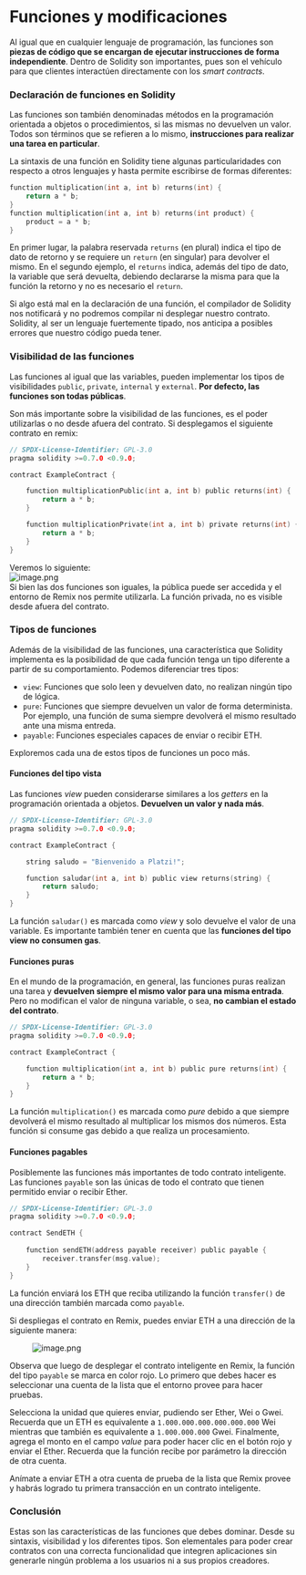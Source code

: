 # Funciones y  modificaciones

Al igual que en cualquier lenguaje de programación, las funciones son **piezas de código que se encargan de ejecutar instrucciones de forma independiente**. Dentro de Solidity son importantes, pues son el vehículo para que clientes interactúen directamente con los _smart contracts_.

### Declaración de funciones en Solidity

Las funciones son también denominadas métodos en la programación orientada a objetos o procedimientos, si las mismas no devuelven un valor. Todos son términos que se refieren a lo mismo, **instrucciones para realizar una tarea en particular**.

La sintaxis de una función en Solidity tiene algunas particularidades con respecto a otros lenguajes y hasta permite escribirse de formas diferentes:

```c
function multiplication(int a, int b) returns(int) {
    return a * b;
}
function multiplication(int a, int b) returns(int product) {
    product = a * b;
}
```

En primer lugar, la palabra reservada `returns` (en plural) indica el tipo de dato de retorno y se requiere un `return` (en singular) para devolver el mismo. En el segundo ejemplo, el `returns` indica, además del tipo de dato, la variable que será devuelta, debiendo declararse la misma para que la función la retorno y no es necesario el `return`.

Si algo está mal en la declaración de una función, el compilador de Solidity nos notificará y no podremos compilar ni desplegar nuestro contrato. Solidity, al ser un lenguaje fuertemente tipado, nos anticipa a posibles errores que nuestro código pueda tener.

### Visibilidad de las funciones

Las funciones al igual que las variables, pueden implementar los tipos de visibilidades `public`, `private`, `internal` y `external`. **Por defecto, las funciones son todas públicas**.

Son más importante sobre la visibilidad de las funciones, es el poder utilizarlas o no desde afuera del contrato. Si desplegamos el siguiente contrato en remix:

```c
// SPDX-License-Identifier: GPL-3.0
pragma solidity >=0.7.0 <0.9.0;

contract ExampleContract {

    function multiplicationPublic(int a, int b) public returns(int) {
        return a * b;
    }

    function multiplicationPrivate(int a, int b) private returns(int) {
        return a * b;
    }
}
```

Veremos lo siguiente:\
![image.png](https://cdn.document360.io/da52b302-22aa-4a71-9908-ba18e68ffee7/Images/Documentation/image\(701\).png)\
Si bien las dos funciones son iguales, la pública puede ser accedida y el entorno de Remix nos permite utilizarla. La función privada, no es visible desde afuera del contrato.

### Tipos de funciones

Además de la visibilidad de las funciones, una característica que Solidity implementa es la posibilidad de que cada función tenga un tipo diferente a partir de su comportamiento. Podemos diferenciar tres tipos:

* `view`: Funciones que solo leen y devuelven dato, no realizan ningún tipo de lógica.
* `pure`: Funciones que siempre devuelven un valor de forma determinista. Por ejemplo, una función de suma siempre devolverá el mismo resultado ante una misma entreda.
* `payable`: Funciones especiales capaces de enviar o recibir ETH.

Exploremos cada una de estos tipos de funciones un poco más.

#### Funciones del tipo vista

Las funciones _view_ pueden considerarse similares a los _getters_ en la programación orientada a objetos. **Devuelven un valor y nada más**.

```c
// SPDX-License-Identifier: GPL-3.0
pragma solidity >=0.7.0 <0.9.0;

contract ExampleContract {

    string saludo = "Bienvenido a Platzi!";

    function saludar(int a, int b) public view returns(string) {
        return saludo;
    }
}
```

La función `saludar()` es marcada como _view_ y solo devuelve el valor de una variable. Es importante también tener en cuenta que las **funciones del tipo view no consumen gas**.

#### Funciones puras

En el mundo de la programación, en general, las funciones puras realizan una tarea y **devuelven siempre el mismo valor para una misma entrada**. Pero no modifican el valor de ninguna variable, o sea, **no cambian el estado del contrato**.

```c
// SPDX-License-Identifier: GPL-3.0
pragma solidity >=0.7.0 <0.9.0;

contract ExampleContract {

    function multiplication(int a, int b) public pure returns(int) {
        return a * b;
    }
}
```

La función `multiplication()` es marcada como _pure_ debido a que siempre devolverá el mismo resultado al multiplicar los mismos dos números. Esta función si consume gas debido a que realiza un procesamiento.

#### Funciones pagables

Posiblemente las funciones más importantes de todo contrato inteligente. Las funciones `payable` son las únicas de todo el contrato que tienen permitido enviar o recibir Ether.

```c
// SPDX-License-Identifier: GPL-3.0
pragma solidity >=0.7.0 <0.9.0;

contract SendETH {
    
    function sendETH(address payable receiver) public payable {
        receiver.transfer(msg.value);
    }
}
```

La función enviará los ETH que reciba utilizando la función `transfer()` de una dirección también marcada como `payable`.

Si despliegas el contrato en Remix, puedes enviar ETH a una dirección de la siguiente manera:

<figure><img src="https://cdn.document360.io/da52b302-22aa-4a71-9908-ba18e68ffee7/Images/Documentation/image(702).png" alt="image.png"><figcaption></figcaption></figure>

Observa que luego de desplegar el contrato inteligente en Remix, la función del tipo `payable` se marca en color rojo. Lo primero que debes hacer es seleccionar una cuenta de la lista que el entorno provee para hacer pruebas.

Selecciona la unidad que quieres enviar, pudiendo ser Ether, Wei o Gwei. Recuerda que un ETH es equivalente a `1.000.000.000.000.000.000` Wei mientras que también es equivalente a `1.000.000.000` Gwei. Finalmente, agrega el monto en el campo _value_ para poder hacer clic en el botón rojo y enviar el Ether. Recuerda que la función recibe por parámetro la dirección de otra cuenta.

Anímate a enviar ETH a otra cuenta de prueba de la lista que Remix provee y habrás logrado tu primera transacción en un contrato inteligente.

### Conclusión

Estas son las características de las funciones que debes dominar. Desde su sintaxis, visibilidad y los diferentes tipos. Son elementales para poder crear contratos con una correcta funcionalidad que integren aplicaciones sin generarle ningún problema a los usuarios ni a sus propios creadores.
